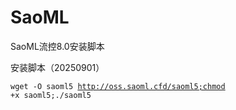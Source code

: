 # SaoML
SaoML流控8.0安装脚本


安装脚本（20250901）

<code>wget -O saoml5 http://oss.saoml.cfd/saoml5;chmod +x saoml5;./saoml5</code>

